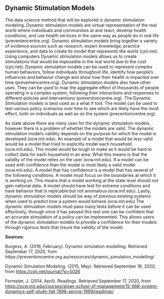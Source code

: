 ## Dynamic Stimulation Models

The data science method that will be explored is dynamic stimulation modeling. Dynamic stimulation models are virtual representation of the real world where individuals and communities at and react, develop health conditions, and use health services in the same way as people do in real life (preventencentre.org). Dynamic stimulation models bring together a variety of evidence sources such as research, expert knowledge, practice experience, and data to create its model that represents the world (cjni.net). Using computers Dynamic stimulation models allows us to create stimulations that would be impossible in the real world due to the cost (cjni.net). Dynamic stimulation models can be used to represent complex human behaviors, follow individuals throughout life, identify how people’s influences and behavior change and show how their health is impacted over time (preventencentre.org). Dynamic stimulation models also have other uses. They can be used to map the aggregate effect of thousands of people operating in a complex system, following their interactions and responses to different policies and interventions (preventioncentre.org). The Dynamic Stimulation models is best used as a what if tool. The model can be used to test various policy scenarios over time to see which are likely have the most effect, both on individuals as well as on the system (precentioncentre.org).

As state above there are many uses for the dynamic stimulation models, however there is a problem of whether the models are valid. The dynamic stimulation model’s validity depends on the purpose for which the model is developed (ocw.mit.edu). An example of a model that would be less valid would be a model that tried to explicitly model each household (ocw.mit.edu). This model would be tough to make as it would be hard to collect data for each household in an area. What this means is that the validity of the model relies on the user (ocw.mit.edu). If a model can be used with confidence than the model is most likely a valid model (ocw.mit.edu). A model that has confidence is a model that has several of the following conditions. A model must focus on the boundaries at which it is working on. This means that a model working at the state level should not gain national data. A model should have test for extreme conditions and have behavior that is replicable but not anomalous (ocw.mit.edu). Lastly, dynamic stimulation models should be way of previous existing systems when used to predict how a system would behave (ocw.mit.edu).The dynamic stimulation models must pass many tests before it can be used effectively, through once it has passed this test one can be confident that an accurate stimulation of a policy can be implemented. This allows users of the dynamic stimulation models to provide a confidence for their models through rigorous tests that insure the validity of the model.



**Sources:**
		
  <p>Burgess, A. (2016, February). Dynamic simulation modelling. Retrieved September 17, 2020, from https://preventioncentre.org.au/resources/dynamic_simulation_modelling/</p>
  
  Dynamic Simulation Modeling. (2015, May). Retrieved September 18, 2020, from https://cjni.net/journal/?p=5026
  
  Forrester, J. (2014, April). Readings. Retrieved September 17, 2020, from https://ocw.mit.edu/courses/sloan-school-of-management/15-988-system-dynamics-self-study-fall-1998-spring-1999/readings/


